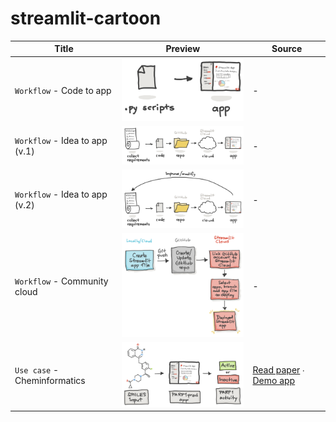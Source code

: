 # streamlit-cartoon

Title | Preview | Source
---|---|---
`Workflow` - Code to app | <img src="img/streamlit-workflow-code-to-app.png" width="200" /> | -
`Workflow` - Idea to app (v.1) | <img src="img/streamlit-workflow-app-dev-v1.png" width="300" /> | -
`Workflow` - Idea to app (v.2) | <img src="img/streamlit-workflow-app-dev-v2.png" width="300" /> | -
`Workflow` - Community cloud | <img src="img/streamlit-workflow-community-cloud.png" width="300" /> | -
`Use case` - Cheminformatics | <img src="img/streamlit-usecase-cheminformatics.png" width="300" /> | [Read paper](https://pubmed.ncbi.nlm.nih.gov/36814851/) ∙ [Demo app](https://parp1pred.streamlit.app/)

